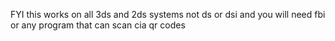 FYI this works on all 3ds and 2ds systems not ds or dsi and you will need fbi or any program that can scan cia qr codes
